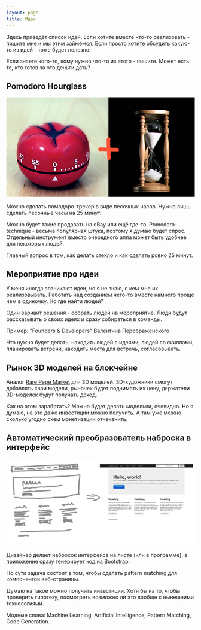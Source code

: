 ```yaml
---
layout: page
title: Идеи
---
```


Здесь приведёт список идей. Если хотите вместе что-то реализовать - пишите мне и мы этим займёмся. Если просто хотите обсудить какую-то из идей - тоже будет полезно.

Если знаете кого-то, кому нужно что-то из этого - пишите. Может есть те, кто готов за это деньги дать?

## Pomodoro Hourglass

![](/public/images_for_ideas/pomodoro_hourglass.png)

Можно сделать помодоро-трекер в виде песочных часов. Нужно лишь сделать песочные часы на 25 минут.

Можно будет такие продавать на eBay или ещё где-то. Pomodoro-technique - весьма популярная штука, поэтому я думаю будет спрос. Отдельный инструмент вместо очередного аппа может быть удобнее для некоторых людей.

Главный вопрос в том, как делать стекло и как сделать ровно 25 минут.

## Мероприятие про идеи

У меня иногда возникают идеи, но я не знаю, с кем мне их реализовывать. Работать над созданием чего-то вместе намного проще чем в одиночку. Но где найти людей?

Один вариант решения - собрать людей на мероприятие. Люди будут рассказывать о своих идеях и сразу собираться в команды.

Пример: "Founders & Developers" Валентина Перображенского.

Что нужно будет делать: находить людей с идеями, людей со скиллами, планировать встречи, находить места для встречь, согласовывать.

## Рынок 3D моделей на блокчейне

Аналог [Rare Pepe Market](https://medium.com/@coin_and_peace/rarepepe-is-the-most-innovative-project-in-the-crypto-space-seriously-6d6b74749687) для 3D моделей. 3D-художники смогут добавлять свои модели, рыночек будет поднимать их цену, держатели 3D-моделек будут получать доход.

Как на этом заработать? Можно будет делать модельки, очевидно. Но я думаю, на это даже инвестиции можно получить. А там уже можно сколько угодно схем монетизации отчеканить.

## Автоматический преобразователь наброска в интерфейс

![](/public/images_for_ideas/sketch_to_interface.png)

Дизайнер делает набросок интерфейса на листе (или в программе), а приложение сразу генерирует код на Bootstrap.

По сути задача состоит в том, чтобы сделать pattern matching для компонентов веб-страницы.

Думаю на такое можно получить инвестиции. Хотя бы на то, чтобы проверить гипотезу, посмотреть возможно ли это вообще с нынешними технологиями.

Модные слова: Machine Learning, Artificial Intelligence, Pattern Matching, Code Generation.
